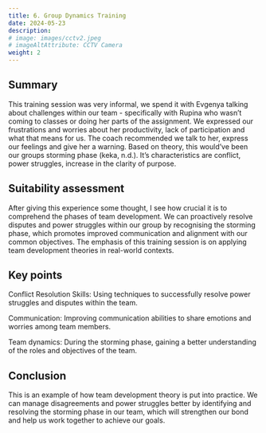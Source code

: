 ```yaml
---
title: 6. Group Dynamics Training
date: 2024-05-23
description: 
# image: images/cctv2.jpeg
# imageAltAttribute: CCTV Camera
weight: 2
---
```


## Summary
This training session was very informal, we spend it with Evgenya talking about challenges within our team - specifically with Rupina who wasn’t coming to classes or doing her parts of the assignment. We expressed our frustrations and worries about her productivity, lack of participation and what that means for us. The coach recommended we talk to her, express our feelings and give her a warning. Based on theory, this would’ve been our groups storming phase (keka, n.d.). It’s characteristics are conflict,  power struggles, increase in the clarity of purpose. 

## Suitability assessment
After giving this experience some thought, I see how crucial it is to comprehend the phases of team development. We can proactively resolve disputes and power struggles within our group by recognising the storming phase, which promotes improved communication and alignment with our common objectives. The emphasis of this training session is on applying team development theories in real-world contexts.

## Key points
Conflict Resolution Skills: Using techniques to successfully resolve power struggles and disputes within the team.

Communication: Improving communication abilities to share emotions and worries among team members.

Team dynamics: During the storming phase, gaining a better understanding of the roles and objectives of the team.

## Conclusion
This is an example of how team development theory is put into practice. We can manage disagreements and power struggles better by identifying and resolving the storming phase in our team, which will strengthen our bond and help us work together to achieve our goals.
